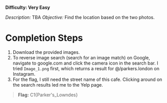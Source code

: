 **Difficulty: Very Easy**

_Description:_ TBA
_Objective:_ Find the location based on the two photos.

# Completion Steps
1. Download the provided images.
2. To reverse image search (search for an image match) on Google, navigate to google.com and click the camera icon in the search bar. I tried `Image_1.png` first, which returns a result for @/parkers.london on Instagram.
3. For the flag, I still need the street name of this cafe. Clicking around on the search results led me to the Yelp page.

> **Flag:** C1{Parker's_Lowndes}
